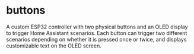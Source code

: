 # buttons
A custom ESP32 controller with two physical buttons and an OLED display to trigger Home Assistant scenarios. Each button can trigger two different scenarios depending on whether it is pressed once or twice, and displays customizable text on the OLED screen.
